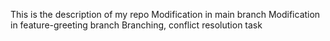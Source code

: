 This is the description of my repo
Modification in main branch
Modification in feature-greeting branch
Branching, conflict resolution task
